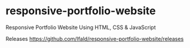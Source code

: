 # responsive-portfolio-website
Responsive Portfolio Website Using HTML, CSS &amp; JavaScript

Releases
https://github.com/Ifald/responsive-portfolio-website/releases
